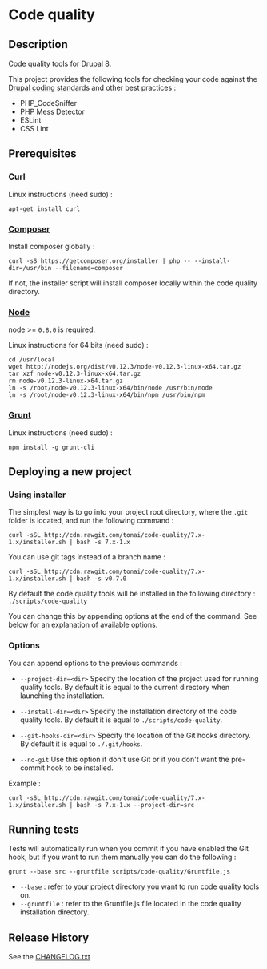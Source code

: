 # Code quality

## Description

Code quality tools for Drupal 8.

This project provides the following tools for checking your code against the [Drupal coding standards](https://www.drupal.org/coding-standards) and other best practices :
* PHP_CodeSniffer
* PHP Mess Detector
* ESLint
* CSS Lint



## Prerequisites

### Curl

Linux instructions (need sudo) :
```shell
apt-get install curl
```


### [Composer][composer]

Install composer globally :
```shell
curl -sS https://getcomposer.org/installer | php -- --install-dir=/usr/bin --filename=composer
```

If not, the installer script will install composer locally within the code quality directory.


### [Node][node]

node >= `0.8.0` is required.

Linux instructions for 64 bits (need sudo) :
```shell
cd /usr/local
wget http://nodejs.org/dist/v0.12.3/node-v0.12.3-linux-x64.tar.gz
tar xzf node-v0.12.3-linux-x64.tar.gz
rm node-v0.12.3-linux-x64.tar.gz
ln -s /root/node-v0.12.3-linux-x64/bin/node /usr/bin/node
ln -s /root/node-v0.12.3-linux-x64/bin/npm /usr/bin/npm
```


### [Grunt][grunt]

Linux instructions (need sudo) :
```shell
npm install -g grunt-cli
```



## Deploying a new project

### Using installer

The simplest way is to go into your project root directory, where the `.git` folder is located, and run the following command :
```shell
curl -sSL http://cdn.rawgit.com/tonai/code-quality/7.x-1.x/installer.sh | bash -s 7.x-1.x
```

You can use git tags instead of a branch name :
```shell
curl -sSL http://cdn.rawgit.com/tonai/code-quality/7.x-1.x/installer.sh | bash -s v0.7.0
```

By default the code quality tools will be installed in the following directory : `./scripts/code-quality`

You can change this by appending options at the end of the command. See below for an explanation of available options.


### Options

You can append options to the previous commands :
* `--project-dir=<dir>`
  Specify the location of the project used for running quality tools.
  By default it is equal to the current directory when launching the installation.

* `--install-dir=<dir>`
  Specify the installation directory of the code quality tools.
  By default it is equal to `./scripts/code-quality`.

* `--git-hooks-dir=<dir>`
  Specify the location of the Git hooks directory.
  By default it is equal to `./.git/hooks`.

* `--no-git`
  Use this option if don't use Git or if you don't want the pre-commit hook to be installed.

Example :
```shell
curl -sSL http://cdn.rawgit.com/tonai/code-quality/7.x-1.x/installer.sh | bash -s 7.x-1.x --project-dir=src
```



## Running tests

Tests will automatically run when you commit if you have enabled the GIt hook, but if you want to run them manually you can do the following :
```shell
grunt --base src --gruntfile scripts/code-quality/Gruntfile.js
```

* `--base` : refer to your project directory you want to run code quality tools on.
* `--gruntfile` : refer to the Gruntfile.js file located in the code quality installation directory.



## Release History

See the [CHANGELOG.txt](https://github.com/tonai/code-quality/blob/7.x-1.x/CHANGELOG.txt)



[composer]: https://getcomposer.org/download/
[node]: https://nodejs.org/
[grunt]: http://gruntjs.com/
